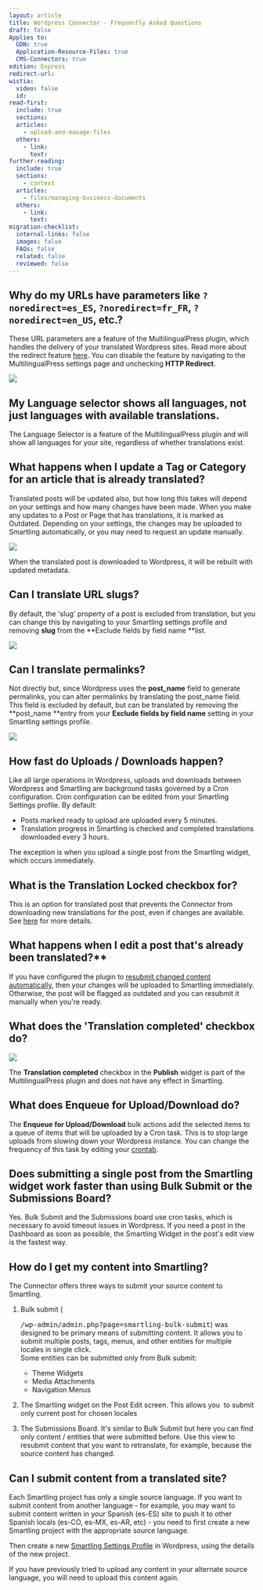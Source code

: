 ```yaml
---
layout: article
title: Wordpress Connector - Frequently Asked Questions
draft: false
Applies to:
  GDN: true
  Application-Resource-Files: true
  CMS-Connectors: true
edition: Express
redirect-url:
wistia:
  video: false
  id:
read-first:
  include: true
  sections:
  articles:
    - upload-and-manage-files
  others:
    - link:
      text:
further-reading:
  include: true
  sections:
    - context
  articles:
    - files/managing-business-documents
  others:
    - link:
      text:
migration-checklist:
  internal-links: false
  images: false
  FAQs: false
  related: false
  reviewed: false
---
```



## Why do my URLs have parameters like `?noredirect=es_ES`, `?noredirect=fr_FR`, `?noredirect=en_US`, etc.?

These URL parameters are a feature of the MultilingualPress plugin, which handles the delivery of your translated Wordpress sites. Read more about the redirect feature [here](http://make.multilingualpress.pro/2014/03/language-negotiation-how-our-redirect-feature-works/). You can disable the feature by navigating to the MultilingualPress settings page and unchecking **HTTP Redirect**.

![](/uploads/versions/dqpnlk9-1---x----846-717x---.png)

## My Language selector shows all languages, not just languages with available translations.

The Language Selector is a feature of the MultilingualPress plugin and will show all languages for your site, regardless of whether translations exist.

## What happens when I update a Tag or Category for an article that is already translated?

Translated posts will be updated also, but how long this takes will depend on your settings and how many changes have been made. When you make any updates to a Post or Page that has translations, it is marked as Outdated. Depending on your settings, the changes may be uploaded to Smartling automatically, or you may need to request an update manually.

![](/uploads/versions/resubmit-changes-1---x----765-225x---.png)

When the translated post is downloaded to Wordpress, it will be rebuilt with updated metadata.

## Can I translate URL slugs?

By default, the 'slug' property of a post is excluded from translation, but you can change this by navigating to your Smartling settings profile and removing&nbsp;**slug** from the&nbsp;**Exclude fields by field name&nbsp;**list.

![](/uploads/versions/exclude_settings---x----907-571x---.png)

## Can I translate permalinks?

Not directly but, since Wordpress uses the **post_name** field to generate permalinks, you can alter permalinks by translating the post_name field. This field is excluded by default, but can be translated by removing the **post_name&nbsp;**entry from your&nbsp;**Exclude fields by field name**&nbsp;setting in your Smartling settings profile.

![](/uploads/versions/smartling_settings---x----905-582x---.png)

## How fast do Uploads / Downloads happen?

Like all large operations in Wordpress, uploads and downloads between Wordpress and Smartling are background tasks governed by a Cron configuration. Cron configuration can be edited from your Smartling Settings profile. By default:

* Posts marked ready to upload are uploaded every 5 minutes.
* Translation progress in Smartling is checked and completed translations downloaded every 3 hours.


The exception is when you upload a single post from the Smartling widget, which occurs immediately.

## What is the Translation Locked checkbox for?

This is an option for translated post that prevents the Connector from downloading new translations for the post, even if changes are available. See [here](/knowledge-base/articles/wordpress-connector-user-guide/#lock-a-translated-post) for more details.

## What happens when I edit a post that's already been translated?\*\*

If you have configured the plugin to [resubmit changed content automatically](/knowledge-base/articles/wordpress-connector-install-and-configure/#configure-smartling-plugin), then your changes will be uploaded to Smartling immediately. Otherwise, the post will be flagged as outdated and you can resubmit it manually when you're ready.

## What does the 'Translation completed' checkbox do?

![](/uploads/versions/translation-completed-1---x----285-380x---.png)

The&nbsp;**Translation completed**&nbsp;checkbox in the **Publish** widget is part of the MultilingualPress plugin and does not have any effect in Smartling.

## What does Enqueue for Upload/Download do?

The&nbsp;**Enqueue for Upload/Download** bulk actions add the selected items to a queue of items that will be uploaded by a Cron task. This is to stop large uploads from slowing down your Wordpress instance. You can change the frequency of this task by editing your [crontab](/knowledge-base/articles/wordpress-connector-install-and-configure/#configure-wp-cron).

## Does submitting a single post from the Smartling widget work faster than using Bulk Submit or the Submissions Board?

Yes. Bulk Submit and the Submissions board use cron tasks, which is necessary to avoid timeout issues in Wordpress. If you need a post in the Dashboard as soon as possible, the Smartling Widget in the post's edit view is the fastest way.

## How do I get my content into Smartling?

The Connector offers three ways to submit your source content to Smartling.

1. Bulk submit (

   <tt>/wp-admin/admin.php?page=smartling-bulk-submit</tt>) was designed to be primary means of submitting content. It allows you to submit multiple posts, tags, menus, and other entities for multiple locales in single click.
   <br>Some entities can be submitted only from Bulk submit:
   * Theme Widgets
   * Media Attachments
   * Navigation Menus
2. The Smartling widget on the Post Edit screen. This allows you &nbsp;to submit only current post for chosen locales
3. The Submissions Board. It's similar to Bulk Submit but here you can find only content / entities that were submitted before. Use this view to resubmit content that you want to retranslate, for example, because the source content has changed.


## Can I submit content from a translated site?

Each Smartling project has only a single source language. If you want to submit content from another language - for example, you may want to submit content written in your Spanish (es-ES) site to push it to other Spanish locals (es-CO, es-MX, es-AR, etc) - you need to first create a new Smartling project with the appropriate source language.

Then create a new [Smartling Settings Profile](/knowledge-base/articles/wordpress-connector-install-and-configure/#configure-smartling-plugin) in Wordpress, using the details of the new project.

If you have previously tried to upload any content in your alternate source language, you will need to upload this content again.
